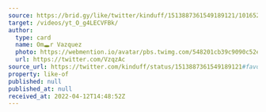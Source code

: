 ```yaml
---
source: https://brid.gy/like/twitter/kinduff/1513887361549189121/101652953
target: /videos/yt_O_g4LECVFBk/
author:
  type: card
  name: Om🕳r Vazquez
  photo: https://webmention.io/avatar/pbs.twimg.com/548201cb39c9090c52e8e263ae746921a9a589f8f3581e47ff454896e0e005ba.jpg
  url: https://twitter.com/VzqzAc
source_url: https://twitter.com/kinduff/status/1513887361549189121#favorited-by-101652953
property: like-of
published: null
published_at: null
received_at: 2022-04-12T14:48:52Z
---
```



